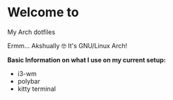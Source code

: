 # Welcome to
My Arch dotfiles

Ermm... Akshually 🤓 It's GNU/Linux Arch!

<b>Basic Information on what I use on my current setup:</b>
<ul>
  <li>i3-wm</li>
  <li>polybar</li>
  <li>kitty terminal</li>
</ul>
